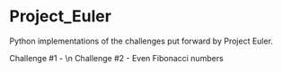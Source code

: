 # Project_Euler
Python implementations of the challenges put forward by Project Euler. 

Challenge #1 - \n
Challenge #2 - Even Fibonacci numbers
